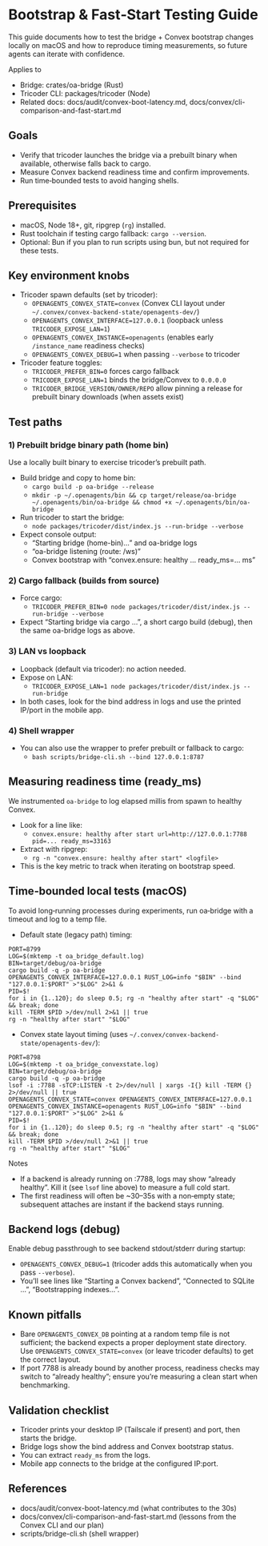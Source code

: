 # Bootstrap & Fast‑Start Testing Guide

This guide documents how to test the bridge + Convex bootstrap changes locally on macOS and how to reproduce timing measurements, so future agents can iterate with confidence.

Applies to
- Bridge: crates/oa-bridge (Rust)
- Tricoder CLI: packages/tricoder (Node)
- Related docs: docs/audit/convex-boot-latency.md, docs/convex/cli-comparison-and-fast-start.md

## Goals
- Verify that tricoder launches the bridge via a prebuilt binary when available, otherwise falls back to cargo.
- Measure Convex backend readiness time and confirm improvements.
- Run time‑bounded tests to avoid hanging shells.

## Prerequisites
- macOS, Node 18+, git, ripgrep (`rg`) installed.
- Rust toolchain if testing cargo fallback: `cargo --version`.
- Optional: Bun if you plan to run scripts using bun, but not required for these tests.

## Key environment knobs
- Tricoder spawn defaults (set by tricoder):
  - `OPENAGENTS_CONVEX_STATE=convex` (Convex CLI layout under `~/.convex/convex-backend-state/openagents-dev/`)
  - `OPENAGENTS_CONVEX_INTERFACE=127.0.0.1` (loopback unless `TRICODER_EXPOSE_LAN=1`)
  - `OPENAGENTS_CONVEX_INSTANCE=openagents` (enables early `/instance_name` readiness checks)
  - `OPENAGENTS_CONVEX_DEBUG=1` when passing `--verbose` to tricoder
- Tricoder feature toggles:
  - `TRICODER_PREFER_BIN=0` forces cargo fallback
  - `TRICODER_EXPOSE_LAN=1` binds the bridge/Convex to `0.0.0.0`
  - `TRICODER_BRIDGE_VERSION/OWNER/REPO` allow pinning a release for prebuilt binary downloads (when assets exist)

## Test paths

### 1) Prebuilt bridge binary path (home bin)
Use a locally built binary to exercise tricoder’s prebuilt path.

- Build bridge and copy to home bin:
  - `cargo build -p oa-bridge --release`
  - `mkdir -p ~/.openagents/bin && cp target/release/oa-bridge ~/.openagents/bin/oa-bridge && chmod +x ~/.openagents/bin/oa-bridge`
- Run tricoder to start the bridge:
  - `node packages/tricoder/dist/index.js --run-bridge --verbose`
- Expect console output:
  - “Starting bridge (home-bin)…” and oa-bridge logs
  - “oa-bridge listening (route: /ws)”
  - Convex bootstrap with “convex.ensure: healthy … ready_ms=… ms”

### 2) Cargo fallback (builds from source)
- Force cargo:
  - `TRICODER_PREFER_BIN=0 node packages/tricoder/dist/index.js --run-bridge --verbose`
- Expect “Starting bridge via cargo …”, a short cargo build (debug), then the same oa-bridge logs as above.

### 3) LAN vs loopback
- Loopback (default via tricoder): no action needed.
- Expose on LAN:
  - `TRICODER_EXPOSE_LAN=1 node packages/tricoder/dist/index.js --run-bridge`
- In both cases, look for the bind address in logs and use the printed IP/port in the mobile app.

### 4) Shell wrapper
- You can also use the wrapper to prefer prebuilt or fallback to cargo:
  - `bash scripts/bridge-cli.sh --bind 127.0.0.1:8787`

## Measuring readiness time (ready_ms)
We instrumented `oa-bridge` to log elapsed millis from spawn to healthy Convex.

- Look for a line like:
  - `convex.ensure: healthy after start url=http://127.0.0.1:7788 pid=... ready_ms=33163`
- Extract with ripgrep:
  - `rg -n "convex.ensure: healthy after start" <logfile>`
- This is the key metric to track when iterating on bootstrap speed.

## Time‑bounded local tests (macOS)
To avoid long‑running processes during experiments, run oa‑bridge with a timeout and log to a temp file.

- Default state (legacy path) timing:
```
PORT=8799
LOG=$(mktemp -t oa_bridge_default.log)
BIN=target/debug/oa-bridge
cargo build -q -p oa-bridge
OPENAGENTS_CONVEX_INTERFACE=127.0.0.1 RUST_LOG=info "$BIN" --bind "127.0.0.1:$PORT" >"$LOG" 2>&1 &
PID=$!
for i in {1..120}; do sleep 0.5; rg -n "healthy after start" -q "$LOG" && break; done
kill -TERM $PID >/dev/null 2>&1 || true
rg -n "healthy after start" "$LOG"
```

- Convex state layout timing (uses `~/.convex/convex-backend-state/openagents-dev/`):
```
PORT=8798
LOG=$(mktemp -t oa_bridge_convexstate.log)
BIN=target/debug/oa-bridge
cargo build -q -p oa-bridge
lsof -i :7788 -sTCP:LISTEN -t 2>/dev/null | xargs -I{} kill -TERM {} 2>/dev/null || true
OPENAGENTS_CONVEX_STATE=convex OPENAGENTS_CONVEX_INTERFACE=127.0.0.1 OPENAGENTS_CONVEX_INSTANCE=openagents RUST_LOG=info "$BIN" --bind "127.0.0.1:$PORT" >"$LOG" 2>&1 &
PID=$!
for i in {1..120}; do sleep 0.5; rg -n "healthy after start" -q "$LOG" && break; done
kill -TERM $PID >/dev/null 2>&1 || true
rg -n "healthy after start" "$LOG"
```

Notes
- If a backend is already running on :7788, logs may show “already healthy”. Kill it (see `lsof` line above) to measure a full cold start.
- The first readiness will often be ~30–35s with a non‑empty state; subsequent attaches are instant if the backend stays running.

## Backend logs (debug)
Enable debug passthrough to see backend stdout/stderr during startup:
- `OPENAGENTS_CONVEX_DEBUG=1` (tricoder adds this automatically when you pass `--verbose`).
- You’ll see lines like “Starting a Convex backend”, “Connected to SQLite …”, “Bootstrapping indexes…”.

## Known pitfalls
- Bare `OPENAGENTS_CONVEX_DB` pointing at a random temp file is not sufficient; the backend expects a proper deployment state directory. Use `OPENAGENTS_CONVEX_STATE=convex` (or leave tricoder defaults) to get the correct layout.
- If port 7788 is already bound by another process, readiness checks may switch to “already healthy”; ensure you’re measuring a clean start when benchmarking.

## Validation checklist
- Tricoder prints your desktop IP (Tailscale if present) and port, then starts the bridge.
- Bridge logs show the bind address and Convex bootstrap status.
- You can extract `ready_ms` from the logs.
- Mobile app connects to the bridge at the configured IP:port.

## References
- docs/audit/convex-boot-latency.md (what contributes to the 30s)
- docs/convex/cli-comparison-and-fast-start.md (lessons from the Convex CLI and our plan)
- scripts/bridge-cli.sh (shell wrapper)


